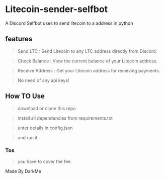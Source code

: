 # Litecoin-sender-selfbot
A Discord Selfbot uses to send litecoin to a address
in python

## features
> Send LTC : Send Litecoin to any LTC address directly from Discord.

> Check Balance : View the current balance of your Litecoin address.


> Receive Address : Get your Litecoin address for receiving payments.

> No need of any api keys!

## How TO Use
> download or clone this repo

> install all dependencies from requirements.txt

> enter details in config.json

> and run it


### Tos
> you have to cover the fee

Made By DarkMe
